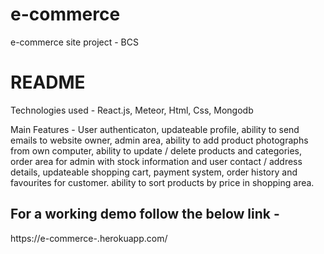 # e-commerce
e-commerce site project - BCS

# README 


Technologies used - 
React.js, Meteor, Html, Css, Mongodb 

Main Features - 
User authenticaton, updateable profile, ability to send emails to website owner, admin area, ability
to add product photographs from own computer, ability to update / delete products and categories, order area for 
admin with stock information and user contact / address details, updateable shopping cart, payment
system, order history and favourites for customer. ability to sort products by price in shopping area.

## For a working demo follow the below link - 

https://e-commerce-.herokuapp.com/



